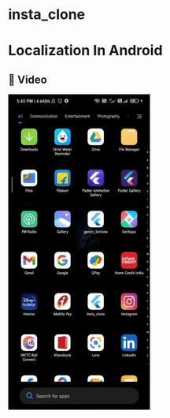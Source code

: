 # insta_clone

# Localization In Android

## :camera_flash: Video
![video](example\instaclonegif.gif)
